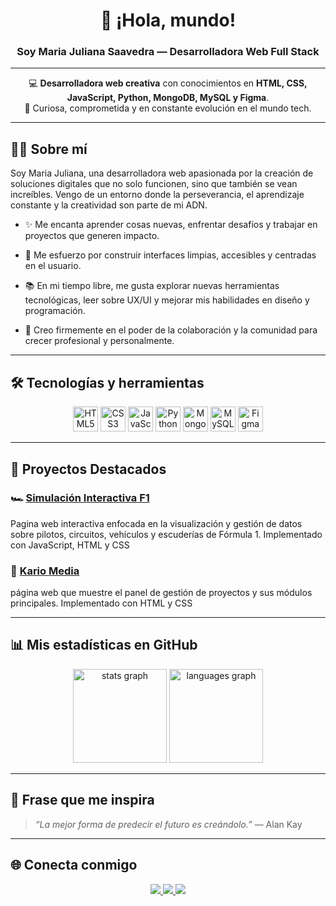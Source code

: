 <h1 align="center">👋 ¡Hola, mundo!</h1>
<h3 align="center">Soy <strong>Maria Juliana Saavedra</strong> — Desarrolladora Web Full Stack</h3>

---

<p align="center">
  💻 <strong>Desarrolladora web creativa</strong> con conocimientos en <strong>HTML, CSS, JavaScript, Python, MongoDB, MySQL y Figma</strong>.<br/>
  🚀 Curiosa, comprometida y en constante evolución en el mundo tech.
</p>

---

## 👩‍💻 Sobre mí

Soy Maria Juliana, una desarrolladora web apasionada por la creación de soluciones digitales que no solo funcionen, sino que también se vean increíbles. Vengo de un entorno donde la perseverancia, el aprendizaje constante y la creatividad son parte de mi ADN.

- ✨ Me encanta aprender cosas nuevas, enfrentar desafíos y trabajar en proyectos que generen impacto.  


- 🎯 Me esfuerzo por construir interfaces limpias, accesibles y centradas en el usuario.  

- 📚 En mi tiempo libre, me gusta explorar nuevas herramientas tecnológicas, leer sobre UX/UI y mejorar mis habilidades en diseño y programación.  


- 🤝 Creo firmemente en el poder de la colaboración y la comunidad para crecer profesional y personalmente.

---

## 🛠️ Tecnologías y herramientas

<div align="center">
  <img src="https://cdn.jsdelivr.net/gh/devicons/devicon/icons/html5/html5-original.svg" height="40" alt="HTML5" title="HTML5" />
  <img src="https://cdn.jsdelivr.net/gh/devicons/devicon/icons/css3/css3-original.svg" height="40" alt="CSS3" title="CSS3" />
  <img src="https://cdn.jsdelivr.net/gh/devicons/devicon/icons/javascript/javascript-original.svg" height="40" alt="JavaScript" title="JavaScript" />
  <img src="https://cdn.jsdelivr.net/gh/devicons/devicon/icons/python/python-original.svg" height="40" alt="Python" title="Python" />
  <img src="https://cdn.jsdelivr.net/gh/devicons/devicon/icons/mongodb/mongodb-original.svg" height="40" alt="MongoDB" title="MongoDB" />
  <img src="https://cdn.jsdelivr.net/gh/devicons/devicon/icons/mysql/mysql-original.svg" height="40" alt="MySQL" title="MySQL" />
  <img src="https://cdn.jsdelivr.net/gh/devicons/devicon/icons/figma/figma-original.svg" height="40" alt="Figma" title="Figma" />
</div>


---

## 📌 Proyectos Destacados


### 🏎️ [Simulación Interactiva F1](https://github.com/Maria-Juliana-Saavedra-Mejia/Simulacion_Interactiva_F1)
Pagina web interactiva enfocada en la visualización y gestión de datos sobre pilotos, circuitos, vehículos y escuderías de Fórmula 1. Implementado con JavaScript, HTML y CSS

### 🎥 [Kario Media](https://github.com/Maria-Juliana-Saavedra-Mejia/Kario_Media)
página web que muestre el panel de gestión de proyectos y sus módulos principales. Implementado con HTML y CSS

---

## 📊 Mis estadísticas en GitHub


<div align="center">
  <img src="https://github-readme-stats.vercel.app/api?username=Maria-Juliana-Saavedra-Mejia&hide_title=false&hide_rank=false&show_icons=true&include_all_commits=true&count_private=true&disable_animations=false&theme=dracula&locale=en&hide_border=false&order=1" height="150" alt="stats graph"  />
  <img src="https://github-readme-stats.vercel.app/api/top-langs?username=Maria-Juliana-Saavedra-Mejia&locale=en&hide_title=false&layout=compact&card_width=320&langs_count=5&theme=dracula&hide_border=false&order=2" height="150" alt="languages graph"  />
</div>

---
## 💬 Frase que me inspira

> *“La mejor forma de predecir el futuro es creándolo.”* — Alan Kay

---

## 🌐 Conecta conmigo

<div align="center">
  <a href="https://www.linkedin.com/in/maria-juliana-saavedra-mejia-3ba0b1356/" target="_blank">
    <img src="https://img.shields.io/badge/LinkedIn-0077B5?style=for-the-badge&logo=linkedin&logoColor=white" />
  </a>
  <a href="mailto:saavedra.mariaju@gmail.com" target="_blank">
    <img src="https://img.shields.io/badge/Gmail-D14836?style=for-the-badge&logo=gmail&logoColor=white" />
  </a>
  <a href="https://wa.me/573182500733" target="_blank">
    <img src="https://img.shields.io/badge/WhatsApp-25D366?style=for-the-badge&logo=whatsapp&logoColor=white" />
  </a>
</div>
